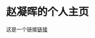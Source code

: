 # 赵凝晖的个人主页
这是一个链接[链接](https://thisobs.obs.cn-north-4.myhuaweicloud.com:443/1.png?AccessKeyId=RAQ5L5EQXZOMSNU22C6J&Expires=1663812755&x-obs-security-token=gQpjbi1ub3J0aC00iaPatmkR-8HgvGSLK-UBx9GNBCeNmwZZb8rP5EGQ8HJnu6MJNzPpiGcNWNXdawaJbyolz8nxd0d3NwdPFXhNPlVnRgULf6nuzxS7WxbYy-2i5zslq18osxMAW2kVNYmyQPMs9pnPwpr2ZBlMWC9vvy95V36yr2LkpfrXgqHOudrTwYKWRTeMBKpgh1f3oS5nmXs4NHww30V5sosLWPd6Pq4HLWasz9qgUe121-sH5eSqon_gQs_dR_xRsQV_AhSSVDA8onQDbLku0z6nc53x2Xif-piXwQtRDozNlaguzh5QxTN1YpMfmHTTrvpk1p_FMU5itX4z6bMfHUwF7Ij-MwBfkJNxcafie-uay91iiZ3jIjDubbYEWqIjolTt_4RSW71tV5RyazSEZB235_YO-RjOrZVpS9VnIexW7toDy3CQpi-ZenjYJQoMyPYJmMIEUXu-M25vykbZv3JQXrHRSeIIAQWMf_7l3pE7FENIruvBOYmSVUZZaLrjshdsCsVwbY-YJGIkKO7DWZf9IF3R2ck-el1B51ErOEob5bM7YF8zRyyLhx-FEKCw7bTizs_pj2sKEKaKf-wTh6WLuBUKvBEGeZPDlEX-16BjtFyu4BYN7rx8Ij_dsT8nvYYvYEzvJaBUd-AyR1LaJWVU0w1HtYG7mCjpCsh51tNgAaksIwGYhC2qc646SV8VWU7Jj1jrLCGoRlhV6FOyJOXSeeWIPpknQUFRjlVFWPQ-5bRgEegU4uNSlpy2bhbQ8vZ82dWPY15hxFyCZt7NH2Zh9q1IlDA%3D&Signature=asQMvKWxuxEilGV8xZJDl1b7BYY%3D)
